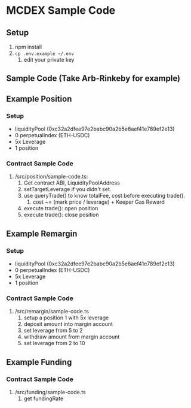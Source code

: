 # MCDEX Sample Code
## Setup
1. npm install
2. `cp .env.example ~/.env`
   1. edit your private key
## Sample Code (Take Arb-Rinkeby for example)
## Example Position
### Setup
- liquidityPool (0xc32a2dfee97e2babc90a2b5e6aef41e789ef2e13)
- 0 perpetualIndex (ETH-USDC)
- 5x Leverage 
- 1 position
### Contract Sample Code
1. /src/position/sample-code.ts: 
   1. Get contract ABI, LiquidityPoolAddress
   2. setTargetLeverage if you didn't set.
   3. use queryTrade() to know totalFee, cost before executing trade().
      1. cost ~= (mark price / leverage) + Keeper Gas Reward 
   4. execute trade(): open position
   5. execute trade(): close position

## Example Remargin
### Setup
- liquidityPool (0xc32a2dfee97e2babc90a2b5e6aef41e789ef2e13)
- 0 perpetualIndex (ETH-USDC)
- 5x Leverage
- 1 position
### Contract Sample Code
1. /src/remargin/sample-code.ts
   1. setup a position 1 with 5x leverage
   2. deposit amount into margin account
   3. set leverage from 5 to 2
   4. withdraw amount from margin account
   5. set leverage from 2 to 10

## Example Funding
### Contract Sample Code
1. /src/funding/sample-code.ts
   1. get fundingRate

